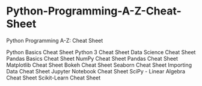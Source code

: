# Python-Programming-A-Z-Cheat-Sheet
Python Programming A-Z:  Cheat Sheet

Python Basics Cheat Sheet
Python 3 Cheat Sheet
Data Science Cheat Sheet
Pandas Basics Cheat Sheet
NumPy Cheat Sheet 
Pandas Cheat Sheet
Matplotlib Cheat Sheet
Bokeh Cheat Sheet
Seaborn Cheat Sheet
Importing Data Cheat Sheet
Jupyter Notebook Cheat Sheet
SciPy - Linear Algebra Cheat Sheet
Scikit-Learn Cheat Sheet
